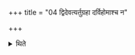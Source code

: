 +++
title = "04 द्विदेवत्यर्तुग्रहा दर्विहोमाश्च न"

+++

<details><summary>थिते</summary>

द्विदेवत्यर्तुग्रहा दर्विहोमाश्च न विद्यन्ते ४
</details>
